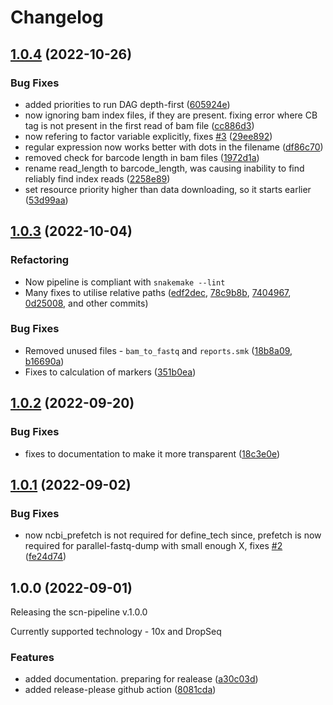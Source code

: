 # Changelog

## [1.0.4](https://github.com/ctlab/scn-pipeline/compare/v1.0.3...v1.0.4) (2022-10-26)


### Bug Fixes

* added priorities to run DAG depth-first ([605924e](https://github.com/ctlab/scn-pipeline/commit/605924e8a3df99a7a1e79db302e9429f6640d2c4))
* now ignoring bam index files, if they are present. fixing error where CB tag is not present in the first read of bam file ([cc886d3](https://github.com/ctlab/scn-pipeline/commit/cc886d3c18092733729d6d9a0f017bc660285e3d))
* now refering to factor variable explicitly, fixes [#3](https://github.com/ctlab/scn-pipeline/issues/3) ([29ee892](https://github.com/ctlab/scn-pipeline/commit/29ee892d698d544740b85b4ec805cc0f8c8e53f9))
* regular expression now works better with dots in the filename ([df86c70](https://github.com/ctlab/scn-pipeline/commit/df86c704b3b8d10c50513740289f24b712144b34))
* removed check for barcode length in bam files ([1972d1a](https://github.com/ctlab/scn-pipeline/commit/1972d1a117822b5a0501e7c222beacdcbce6a0c5))
* rename read_length to barcode_length, was causing inability to find reliably find index reads ([2258e89](https://github.com/ctlab/scn-pipeline/commit/2258e894747412fd6ac2d20ad60b6303fe1af713))
* set resource priority higher than data downloading, so it starts earlier ([53d99aa](https://github.com/ctlab/scn-pipeline/commit/53d99aa28c444060cc1bd1aac13ab459bc58604a))

## [1.0.3](https://github.com/ctlab/scn-pipeline/compare/v1.0.2...v1.0.3) (2022-10-04)

### Refactoring

* Now pipeline is compliant with `snakemake --lint`
* Many fixes to utilise relative paths ([edf2dec](https://github.com/ctlab/scn-pipeline/commit/edf2dec5e530a54dabdcd83ccaa1d780aed96461), [78c9b8b](https://github.com/ctlab/scn-pipeline/commit/78c9b8b8a1a36e5098eeddb4148f304901b43948), [7404967](https://github.com/ctlab/scn-pipeline/commit/740496761aca12019419b2d440276a837a97ddda), [0d25008](https://github.com/ctlab/scn-pipeline/commit/0d2500810baa458180e8e1d717360d9413912e54), and other commits)
 
### Bug Fixes
* Removed unused files - `bam_to_fastq` and `reports.smk` ([18b8a09](https://github.com/ctlab/scn-pipeline/commit/18b8a093bdea547389a654936e3b3c18451bbe98), [b16690a](https://github.com/ctlab/scn-pipeline/commit/b16690aa3e2b31679658ca780bebbde1e80033b7))
* Fixes to calculation of markers ([351b0ea](https://github.com/ctlab/scn-pipeline/commit/351b0ea53ec224ea809a73eeddd03245d3fc1deb))


## [1.0.2](https://github.com/ctlab/scn-pipeline/compare/v1.0.1...v1.0.2) (2022-09-20)


### Bug Fixes

* fixes to documentation to make it more transparent ([18c3e0e](https://github.com/ctlab/scn-pipeline/commit/18c3e0e0901bbdc43d196b151f8297db249b8fac))

## [1.0.1](https://github.com/ctlab/scn-pipeline/compare/v1.0.0...v1.0.1) (2022-09-02)


### Bug Fixes

* now ncbi_prefetch is not required for define_tech since, prefetch is now required for parallel-fastq-dump with small enough X, fixes [#2](https://github.com/ctlab/scn-pipeline/issues/2) ([fe24d74](https://github.com/ctlab/scn-pipeline/commit/fe24d74868e5521561992ebbb7c5f405a5a971c4))

## 1.0.0 (2022-09-01)

Releasing the scn-pipeline v.1.0.0

Currently supported technology - 10x and DropSeq


### Features

* added documentation. preparing for realease ([a30c03d](https://github.com/ctlab/scn-pipeline/commit/a30c03dc2d8f3c529899e75423c33af4f651f762))
* added release-please github action ([8081cda](https://github.com/ctlab/scn-pipeline/commit/8081cda222f16da2a55bf65f250ac320f80b1c04))
